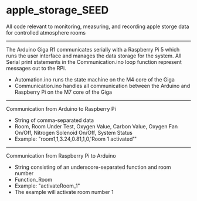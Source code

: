 # apple_storage_SEED
All code relevant to monitoring, measuring, and recording apple storge data for controlled atmosphere rooms

-------------------------------------------------------------------------------------------------------------

The Arduino Giga R1 communicates serially with a Raspberry Pi 5 which runs the user interface and manages the
data storage for the system. All Serial print statements in the Communication.ino loop function represent 
messages out to the RPi.

- Automation.ino runs the state machine on the M4 core of the Giga
- Communication.ino handles all communication between the Arduino and Raspberry Pi on the M7 core of the Giga

--------------------------------------------------------------------------------------------------------------

Communication from Arduino to Raspberry Pi

- String of comma-separated data
- Room, Room Under Test, Oxygen Value, Carbon Value, Oxygen Fan On/Off, Nitrogen Solenoid On/Off, System Status
- Example: "room1,1,3.24,0.81,1,0,'Room 1 activated'"

---------------------------------------------------------------------------------------------------------------

Communication from Raspberry Pi to Arduino

- String consisting of an underscore-separated function and room number
- Function_Room
- Example: "activateRoom_1"
- The example will activate room number 1
